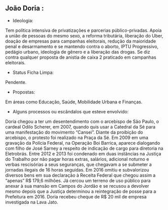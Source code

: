 ﻿## **João Doria** :

* Ideologia: 

Tem política intensiva de privatizações e parcerias público-privadas. Apoia a união de pessoas do mesmo sexo, a reforma tributária, liberação do Uber, doação de empresas para campanhas eleitorais, redução da maioridade penal e desarmamento e se mantendo contra o aborto, IPTU Progressivo, pedágio urbano, ideologia de gênero e a liberação das drogas. Se diz contra qualquer proposta de anistia de caixa 2 praticado em campanhas eleitorais.

* Status Ficha Limpa: 

Pendente.

* Propostas: 

Em áreas como Educação, Saúde, Mobilidade Urbana e Finanças.

* Alguns processos ou escândalos que esteve envolvido:

Doria chegou a ter um desentendimento com o arcebispo de São Paulo, o cardeal Odilo Scherer, em 2007, quando quis usar a Catedral da Sé para uma manifestação do movimento “Cansei”. Diante da proibição do arcebispo, o protesto foi realizado na Praça da Sé. Em 2009 em uma gravação da Polícia Federal, na Operação Boi Barrica, aparece dialogando com filho de José Sarney a respeito de indicação de cargo para diretoria na Eletrobrás. Entre 2012 e 2013 foi condenado em duas instâncias na Justiça do Trabalho por não pagar horas extras, salários, adicional noturno e verbas rescisórias a seus seguranças, que chegavam a se submeter a jornadas ilegais de 16 horas seguidas. Em 2016 omitiu e subvalorizou diversos bens em sua declaração à Receita Federal que chegou assim a “apenas” R$ 179,6 milhões. Já cercou um terreno de uso público para anexar à sua mansão em Campos do Jordão e se recusou a devolver mesmo depois que a Justiça determinou a reintegração de posse para a Prefeitura em 2016. Doria recebeu cheque de R$ 20 mil de empresa investigada na Lava Jato.
